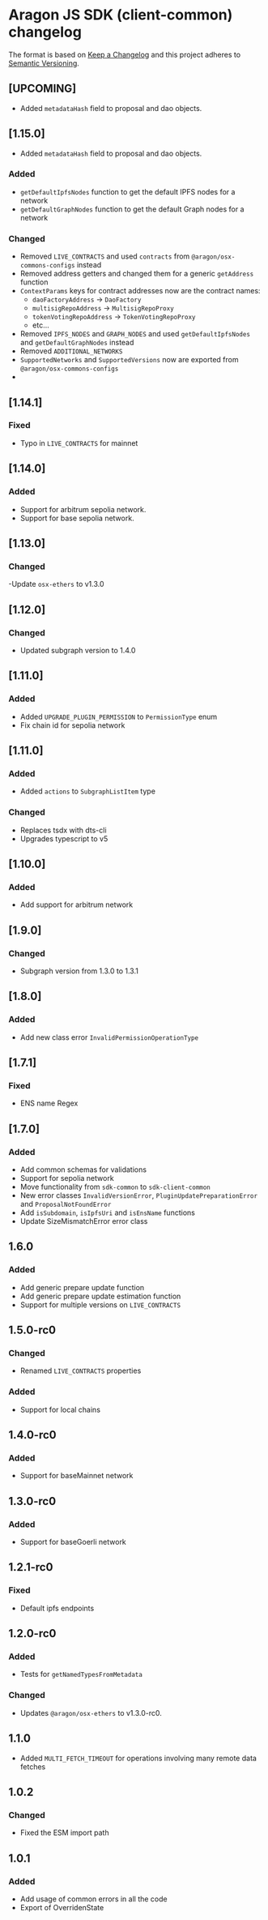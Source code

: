 # Aragon JS SDK (client-common) changelog

The format is based on [Keep a Changelog](http://keepachangelog.com/) and this
project adheres to [Semantic Versioning](http://semver.org/).

<!--
TEMPLATE:
(Leave "## [UPCOMING]" first and describe the changes below it)

### Added
- Feature 1, 2, 3

### Changed
- Change 1, 2, 3

### Fixed
- Fix 1, 2, 3
-->

## [UPCOMING]

- Added `metadataHash` field to proposal and dao objects.

## [1.15.0]
- Added `metadataHash` field to proposal and dao objects.

### Added

- `getDefaultIpfsNodes` function to get the default IPFS nodes for a network
- `getDefaultGraphNodes` function to get the default Graph nodes for a network

### Changed

- Removed `LIVE_CONTRACTS` and used `contracts` from `@aragon/osx-commons-configs` instead
- Removed address getters and changed them for a generic `getAddress` function
- `ContextParams` keys for contract addresses now are the contract names:
  - `daoFactoryAddress` -> `DaoFactory`
  - `multisigRepoAddress` -> `MultisigRepoProxy`
  - `tokenVotingRepoAddress` -> `TokenVotingRepoProxy`
  - etc...
- Removed `IPFS_NODES` and `GRAPH_NODES` and used `getDefaultIpfsNodes` and `getDefaultGraphNodes` instead
- Removed `ADDITIONAL_NETWORKS`
- `SupportedNetworks` and `SupportedVersions` now are exported from `@aragon/osx-commons-configs`
- 

## [1.14.1]

### Fixed
- Typo in `LIVE_CONTRACTS` for mainnet

## [1.14.0]

### Added

- Support for arbitrum sepolia network.
- Support for base sepolia network.

## [1.13.0]

### Changed

-Update `osx-ethers` to v1.3.0

## [1.12.0]

### Changed

- Updated subgraph version to 1.4.0

## [1.11.0]

### Added

- Added `UPGRADE_PLUGIN_PERMISSION` to `PermissionType` enum
- Fix chain id for sepolia network

## [1.11.0]

### Added

- Added `actions` to `SubgraphListItem` type

### Changed

- Replaces tsdx with dts-cli
- Upgrades typescript to v5

## [1.10.0]

### Added

- Add support for arbitrum network

## [1.9.0]

### Changed

- Subgraph version from 1.3.0 to 1.3.1

## [1.8.0]

### Added

- Add new class error `InvalidPermissionOperationType`

## [1.7.1]

### Fixed

- ENS name Regex

## [1.7.0]

### Added

- Add common schemas for validations
- Support for sepolia network
- Move functionality from `sdk-common` to `sdk-client-common`
- New error classes `InvalidVersionError`, `PluginUpdatePreparationError` and
  `ProposalNotFoundError`
- Add `isSubdomain`, `isIpfsUri` and `isEnsName` functions
- Update SizeMismatchError error class

## 1.6.0

### Added

- Add generic prepare update function
- Add generic prepare update estimation function
- Support for multiple versions on `LIVE_CONTRACTS`

## 1.5.0-rc0

### Changed

- Renamed `LIVE_CONTRACTS` properties

### Added

- Support for local chains

## 1.4.0-rc0

### Added

- Support for baseMainnet network

## 1.3.0-rc0

### Added

- Support for baseGoerli network

## 1.2.1-rc0

### Fixed

- Default ipfs endpoints

## 1.2.0-rc0

### Added

- Tests for `getNamedTypesFromMetadata`

### Changed

- Updates `@aragon/osx-ethers` to v1.3.0-rc0.

## 1.1.0

- Added `MULTI_FETCH_TIMEOUT` for operations involving many remote data fetches

## 1.0.2

### Changed

- Fixed the ESM import path

## 1.0.1

### Added

- Add usage of common errors in all the code
- Export of OverridenState
